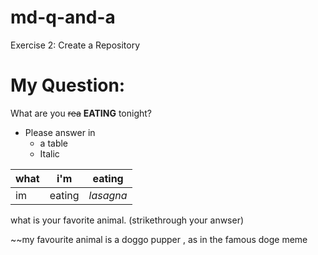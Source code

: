 # md-q-and-a
Exercise 2: Create a Repository

# My Question:
What are you ~~rea~~ **EATING** tonight?

* Please answer in
	* a table
	* Italic

|what|i'm|eating|
|---|---|----|
|im|eating|_lasagna_|

what is your favorite animal. (strikethrough your anwser)

~~my favourite animal is a doggo pupper , as in the famous doge meme
